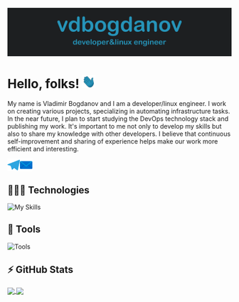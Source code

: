 ![Header](icons/readme_header.png "Header")

# Hello, folks! <img src="icons/wave.gif" width="30px" height="30px" />

My name is Vladimir Bogdanov and I am a developer/linux engineer. I work on creating various projects, specializing in automating infrastructure tasks. In the near future, I plan to start studying the DevOps technology stack and publishing my work. It's important to me not only to develop my skills but also to share my knowledge with other developers. I believe that continuous self-improvement and sharing of experience helps make our work more efficient and interesting.

<a href='https://t.me/vdbogdanov'>
<img align="left" width="28" alt="vdbogdanov Telegram" src="icons/telegram.svg" />
</a>

<a href="mailto:v.d.bogdanov@yandex.ru">
<img align="center" width="28" alt="vdbogdanov Mail" src="icons/mail.svg" />
</a>

## 👨🏼‍💻 Technologies

![My Skills](https://skillicons.dev/icons?i=py,flask,bash,postgres,ansible,docker,nginx,git,html&theme=dark)

## 🔧 Tools

![Tools](https://skillicons.dev/icons?i=vscode,matlab,linux,github,stackoverflow,ps&theme=dark)

## ⚡️ GitHub Stats

<a href="https://github.com/vdbogdanov/vdbogdanov">
  <img align="center" src="https://github-readme-stats.vercel.app/api?username=vdbogdanov&show_icons=true&line_height=27&count_private=true&title_color=2695ba&text_color=afbac6&icon_color=2695ba&bg_color=1d1f21&border_color=2695ba&card_width=375" />
</a>

<a href="https://github.com/vdbogdanov/vdbogdanov">
  <img align="center" src="https://github-readme-stats.vercel.app/api/top-langs/?username=vdbogdanov&langs_count=3&title_color=2695ba&text_color=afbac6&icon_color=2695ba&bg_color=1d1f21&border_color=2695ba&card_width=375" />
</a>


<!-- Resources -->
<!-- icons: https://github.com/tandpfun/skill-icons -->
<!-- GitHub Stats: https://github.com/anuraghazra/github-readme-stats -->
<!-- Awesome GitHub Profile README: https://github.com/abhisheknaiidu/awesome-github-profile-readme -->
